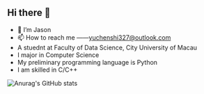## Hi there 👋
- 👋 I’m Jason
- 📫 How to reach me ——yuchenshi327@outlook.com
- A stuednt at Faculty of Data Science, City University of Macau 
- I major in Computer Science
- My preliminary programming language is Python
- I am skilled in C/C++
 
 ![Anurag's GitHub stats](https://github-readme-stats.vercel.app/api?username=ycsek&show_icons=true&theme=ambient_gradient)

<!--
**ycsek/ycsek** is a ✨ _special_ ✨ repository because its `README.md` (this file) appears on your GitHub profile.

Here are some ideas to get you started:

- 🔭 I’m currently working on ...
- 🌱 I’m currently learning ...
- 👯 I’m looking to collaborate on ...
- 🤔 I’m looking for help with ...
- 💬 Ask me about ...
- 📫 How to reach me: ...
- 😄 Pronouns: ...
- ⚡ Fun fact: ...
-->
